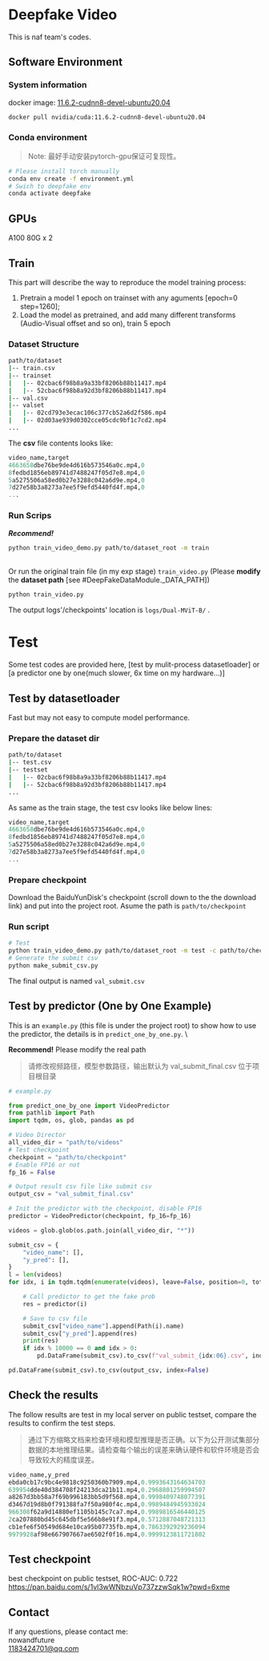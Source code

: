 # Deepfake Video
This is naf team's codes.

## Software Environment

### System information 
docker image: [11.6.2-cudnn8-devel-ubuntu20.04](https://hub.docker.com/r/nvidia/cuda/tags?page=&page_size=&ordering=&name=11.6.2-cudnn8-devel-ubuntu20.04)
``` bash
docker pull nvidia/cuda:11.6.2-cudnn8-devel-ubuntu20.04
```
### Conda environment
> Note: 最好手动安装pytorch-gpu保证可复现性。
``` bash
# Please install torch manually
conda env create -f environment.yml
# Swich to deepfake env
conda activate deepfake
```

## GPUs
A100 80G x 2

## Train
This part will describe the way to reproduce the model training process:
1. Pretrain a model 1 epoch on trainset with any aguments [epoch=0 step=1260];
2. Load the model as pretrained, and add many different transforms (Audio-Visual offset and so on), train 5 epoch


### Dataset Structure

``` bash
path/to/dataset
|-- train.csv
|-- trainset
|   |-- 02cbac6f98b8a9a33bf8206b88b11417.mp4
|   |-- 52cbac6f98b8a92d3bf8206b88b11417.mp4
|-- val.csv
|-- valset
|   |-- 02cd793e3ecac106c377cb52a6d2f586.mp4
|   |-- 02d03ae939d0302cce05cdc9bf1c7cd2.mp4
...
```

The **csv** file contents looks like:
```sql
video_name,target
4663658dbe76be9de4d616b573546a0c.mp4,0
8fedbd1856eb89741d7488247f05d7e8.mp4,0
5a5275506a58ed0b27e3288c042a6d9e.mp4,0
7d27e58b3a8273a7ee5f9efd5440fd4f.mp4,0
...
```

### Run Scrips

***Recommend!***
``` bash
python train_video_demo.py path/to/dataset_root -m train
```
\
Or run the original train file (in my exp stage) ```train_video.py```
(Please **modify** the **dataset path** [see #DeepFakeDataModule._DATA_PATH])
``` bash
python train_video.py
```

The output logs'/checkpoints' location is ```logs/Dual-MViT-B/``` .


# Test
Some test codes are provided here, [test by mulit-process datasetloader] or [a predictor one by one(much slower, 6x time on my hardware...)]
## Test by datasetloader
Fast but may not easy to compute model performance.
### Prepare the dataset dir
``` bash
path/to/dataset
|-- test.csv
|-- testset
|   |-- 02cbac6f98b8a9a33bf8206b88b11417.mp4
|   |-- 52cbac6f98b8a92d3bf8206b88b11417.mp4
...
```
As same as the train stage, the test csv looks like below lines:
``` sql
video_name,target
4663658dbe76be9de4d616b573546a0c.mp4,0
8fedbd1856eb89741d7488247f05d7e8.mp4,0
5a5275506a58ed0b27e3288c042a6d9e.mp4,0
7d27e58b3a8273a7ee5f9efd5440fd4f.mp4,0
...
```

### Prepare checkpoint
Download the BaiduYunDisk's checkpoint (scroll down to the the download link) and put into the project root. Asume the path is ```path/to/checkpoint```

### Run script
``` bash
# Test
python train_video_demo.py path/to/dataset_root -m test -c path/to/checkpoint
# Generate the submit csv
python make_submit_csv.py
```
The final output is named ```val_submit.csv```


## Test by predictor (One by One Example)
This is an ```example.py``` (this file is under the project root) to show how to use the predictor, the details is in ```predict_one_by_one.py```. \

**Recommend!**
Please modify the real path

> 请修改视频路径，模型参数路径，输出默认为 val_submit_final.csv 位于项目根目录
``` python
# example.py

from predict_one_by_one import VideoPredictor
from pathlib import Path
import tqdm, os, glob, pandas as pd

# Video Director 
all_video_dir = "path/to/videos"
# Test checkpoint
checkpoint = "path/to/checkpoint"
# Enable FP16 or not
fp_16 = False

# Output result csv file like submit csv
output_csv = "val_submit_final.csv"

# Init the predictor with the checkpoint, disable FP16
predictor = VideoPredictor(checkpoint, fp_16=fp_16)

videos = glob.glob(os.path.join(all_video_dir, "*"))

submit_csv = {
    "video_name": [],
    "y_pred": [],
}
l = len(videos)
for idx, i in tqdm.tqdm(enumerate(videos), leave=False, position=0, total=l):

    # Call predictor to get the fake prob
    res = predictor(i)

    # Save to csv file
    submit_csv["video_name"].append(Path(i).name)
    submit_csv["y_pred"].append(res)
    print(res)
    if idx % 10000 == 0 and idx > 0:
        pd.DataFrame(submit_csv).to_csv(f"val_submit_{idx:06}.csv", index=False)

pd.DataFrame(submit_csv).to_csv(output_csv, index=False)

```
## Check the results
The follow results are test in my local server on public testset, compare the results to confirm the test steps.
> 通过下方缩略文档来检查环境和模型推理是否正确。以下为公开测试集部分数据的本地推理结果。请检查每个输出的误差来确认硬件和软件环境是否会导致较大的精度误差。
``` sql
video_name,y_pred
ebda0cb17c9bc4e9818c9250360b7909.mp4,0.9993643164634703
639954dde40d384708f24213dca21b11.mp4,0.2968801259994507
a8267d3bb58a7f69b996183bb5d9f568.mp4,0.9998409748077391
d3467d19d8b0f791388fa7f50a980f4c.mp4,0.9989484945933024
966308f62a9d14880ef1105b145c7ca7.mp4,0.9989816546440125
2ca207880bd45c645dbf5e566b8e91f3.mp4,0.5712887048721313
cb1efe6f50549d684e10ca95b07735fb.mp4,0.7863392929236094
9979928af98e667907667ae6502f0f16.mp4,0.9999123811721802
```


## Test checkpoint
best checkpoint on public testset, ROC-AUC: 0.722 \
https://pan.baidu.com/s/1vl3wWNbzuVp737zzwSqk1w?pwd=6xme

## Contact
If any questions, please contact me: \
nowandfuture \
1183424701@qq.com